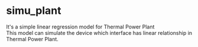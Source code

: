 # simu_plant
It's a simple linear regression model for Thermal Power Plant    
This model can simulate the device which interface has linear relationship in Thermal Power Plant.
